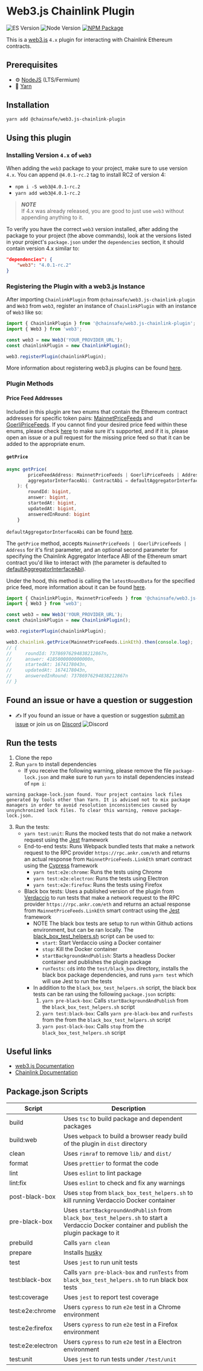 # Web3.js Chainlink Plugin

![ES Version](https://img.shields.io/badge/ES-2020-yellow)
![Node Version](https://img.shields.io/badge/node-18.x-green)
[![NPM Package][npm-image]][npm-url]

This is a [web3.js](https://github.com/web3/web3.js) `4.x` plugin for interacting with Chainlink Ethereum contracts.

## Prerequisites

-   :gear: [NodeJS](https://nodejs.org/) (LTS/Fermium)
-   :toolbox: [Yarn](https://yarnpkg.com/)

## Installation

```bash
yarn add @chainsafe/web3.js-chainlink-plugin
```

## Using this plugin

### Installing Version `4.x` of `web3`

When adding the `web3` package to your project, make sure to use version `4.x`. You can append `@4.0.1-rc.2` tag to install RC2 of version 4:

-   `npm i -S web3@4.0.1-rc.2`
-   `yarn add web3@4.0.1-rc.2`

> **_NOTE_**  
> If 4.x was already released, you are good to just use `web3` without appending anything to it.

To verify you have the correct `web3` version installed, after adding the package to your project (the above commands), look at the versions listed in your project's `package.json` under the `dependencies` section, it should contain version 4.x similar to:

```json
"dependencies": {
	"web3": "4.0.1-rc.2"
}
```

### Registering the Plugin with a web3.js Instance

After importing `ChainlinkPlugin` from `@chainsafe/web3.js-chainlink-plugin` and `Web3` from `web3`, register an instance of `ChainlinkPlugin` with an instance of `Web3` like so:

```typescript
import { ChainlinkPlugin } from '@chainsafe/web3.js-chainlink-plugin';
import { Web3 } from 'web3';

const web3 = new Web3('YOUR_PROVIDER_URL');
const chainlinkPlugin = new ChainlinkPlugin();

web3.registerPlugin(chainlinkPlugin);
```

More information about registering web3.js plugins can be found [here](https://docs.web3js.org/docs/guides/web3_plugin_guide/plugin_users#registering-the-plugin).

### Plugin Methods

#### Price Feed Addresses

Included in this plugin are two enums that contain the Ethereum contract addresses for specific token pairs: [MainnetPriceFeeds](https://github.com/ChainSafe/web3.js-plugin-chainlink/blob/b688d4aede593e4faf2668e565caf4882c88abc9/src/types.ts#L11) and [GoerliPriceFeeds](https://github.com/ChainSafe/web3.js-plugin-chainlink/blob/b688d4aede593e4faf2668e565caf4882c88abc9/src/types.ts#L250). If you cannot find your desired price feed within these enums, please check [here](https://docs.chain.link/docs/data-feeds/price-feeds/addresses) to make sure it's supported, and if it is, please open an issue or a pull request for the missing price feed so that it can be added to the appropriate enum.

#### `getPrice`

```typescript
async getPrice(
		priceFeedAddress: MainnetPriceFeeds | GoerliPriceFeeds | Address,
		aggregatorInterfaceAbi: ContractAbi = defaultAggregatorInterfaceAbi,
	): {
        roundId: bigint,
        answer: bigint,
        startedAt: bigint,
        updatedAt: bigint,
        answeredInRound: bigint
    }
```

`defaultAggregatorInterfaceAbi` can be found [here](https://github.com/ChainSafe/web3.js-plugin-chainlink/blob/master/src/aggregator_v3_interface_abi.ts).

The `getPrice` method, accepts `MainnetPriceFeeds | GoerliPriceFeeds | Address` for it's first parameter, and an optional second parameter for specifying the Chainlink Aggregator Interface ABI of the Ethereum smart contract you'd like to interact with (the parameter is defaulted to [defaultAggregatorInterfaceAbi](https://github.com/ChainSafe/web3.js-plugin-chainlink/blob/master/src/aggregator_v3_interface_abi.ts)).

Under the hood, this method is calling the `latestRoundData` for the specified price feed, more information about it can be found [here](https://docs.chain.link/data-feeds/price-feeds/api-reference#latestrounddata).

```typescript
import { ChainlinkPlugin, MainnetPriceFeeds } from '@chainsafe/web3.js-chainlink-plugin';
import { Web3 } from 'web3';

const web3 = new Web3('YOUR_PROVIDER_URL');
const chainlinkPlugin = new ChainlinkPlugin();

web3.registerPlugin(chainlinkPlugin);

web3.chainlink.getPrice(MainnetPriceFeeds.LinkEth).then(console.log);
// {
//     roundId: 73786976294838212867n,
//     answer: 4185000000000000n,
//     startedAt: 1674178043n,
//     updatedAt: 1674178043n,
//     answeredInRound: 73786976294838212867n
// }
```

## Found an issue or have a question or suggestion

-   :writing_hand: If you found an issue or have a question or suggestion [submit an issue](https://github.com/ChainSafe/web3.js-plugin-chainlink/issues/new) or join us on [Discord](https://discord.gg/yjyvFRP)
    ![Discord](https://img.shields.io/discord/593655374469660673.svg?label=Discord&logo=discord)

## Run the tests

1. Clone the repo
2. Run `yarn` to install dependencies
    - If you receive the following warning, please remove the file `package-lock.json` and make sure to run `yarn` to install dependencies instead of `npm i`:

```console
warning package-lock.json found. Your project contains lock files generated by tools other than Yarn. It is advised not to mix package managers in order to avoid resolution inconsistencies caused by unsynchronized lock files. To clear this warning, remove package-lock.json.
```

3. Run the tests:
    - `yarn test:unit`: Runs the mocked tests that do not make a network request using the [Jest](https://jestjs.io/) framework
    - End-to-end tests: Runs Webpack bundled tests that make a network request to the RPC provider `https://rpc.ankr.com/eth` and returns an actual response from `MainnetPriceFeeds.LinkEth` smart contract using the [Cypress](https://www.cypress.io/) framework
        - `yarn test:e2e:chrome`: Runs the tests using Chrome
        - `yarn test:e2e:electron`: Runs the tests using Electron
        - `yarn test:e2e:firefox`: Runs the tests using Firefox
    - Black box tests: Uses a published version of the plugin from [Verdaccio](https://verdaccio.org/) to run tests that make a network request to the RPC provider `https://rpc.ankr.com/eth` and returns an actual response from `MainnetPriceFeeds.LinkEth` smart contract using the [Jest](https://jestjs.io/) framework
        - NOTE The black box tests are setup to run within Github actions environment, but can be ran locally. The [black_box_test_helpers.sh](https://github.com/ChainSafe/web3.js-plugin-chainlink/blob/master/scripts/black_box_test_helpers.sh) script can be used to:
            - `start`: Start Verdaccio using a Docker container
            - `stop`: Kill the Docker container
            - `startBackgroundAndPublish`: Starts a headless Docker container and publishes the plugin package
            - `runTests`: `cd`s into the `test/black_box` directory, installs the black box package dependencies, and runs `yarn test` which will use Jest to run the tests
        - In addition to the `black_box_test_helpers.sh` script, the black box tests can be ran using the following `package.json` scripts:
            1. `yarn pre-black-box`: Calls `startBackgroundAndPublish` from the `black_box_test_helpers.sh` script
            2. `yarn test:black-box`: Calls `yarn pre-black-box` and `runTests` from the from the `black_box_test_helpers.sh` script
            3. `yarn post-black-box`: Calls `stop` from the `black_box_test_helpers.sh` script

## Useful links

-   [web3.js Documentation](https://docs.web3js.org/)
-   [Chainlink Documentation](https://docs.chain.link/docs)

## Package.json Scripts

| Script            | Description                                                                                                                                  |
| ----------------- | -------------------------------------------------------------------------------------------------------------------------------------------- |
| build             | Uses `tsc` to build package and dependent packages                                                                                           |
| build:web         | Uses `webpack` to build a browser ready build of the plugin in `dist` directory                                                              |
| clean             | Uses `rimraf` to remove `lib/` and `dist/`                                                                                                   |
| format            | Uses `prettier` to format the code                                                                                                           |
| lint              | Uses `eslint` to lint package                                                                                                                |
| lint:fix          | Uses `eslint` to check and fix any warnings                                                                                                  |
| post-black-box    | Uses `stop` from `black_box_test_helpers.sh` to kill running Verdaccio Docker container                                                      |
| pre-black-box     | Uses `startBackgroundAndPublish` from `black_box_test_helpers.sh` to start a Verdaccio Docker container and publish the plugin package to it |
| prebuild          | Calls `yarn clean`                                                                                                                           |
| prepare           | Installs [husky](https://github.com/typicode/husky)                                                                                          |
| test              | Uses `jest` to run unit tests                                                                                                                |
| test:black-box    | Calls `yarn pre-black-box` and `runTests` from `black_box_test_helpers.sh` to run black box tests                                            |
| test:coverage     | Uses `jest` to report test coverage                                                                                                          |
| test:e2e:chrome   | Users `cypress` to run `e2e` test in a Chrome environment                                                                                    |
| test:e2e:firefox  | Users `cypress` to run `e2e` test in a Firefox environment                                                                                   |
| test:e2e:electron | Users `cypress` to run `e2e` test in a Electron environment                                                                                  |
| test:unit         | Uses `jest` to run tests under `/test/unit`                                                                                                  |

[npm-image]: https://img.shields.io/npm/v/web3-core-method.svg
[npm-url]: https://npmjs.org/packages/web3
